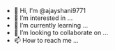 - 👋 Hi, I’m @ajayshani9771
- 👀 I’m interested in ...
- 🌱 I’m currently learning ...
- 💞️ I’m looking to collaborate on ...
- 📫 How to reach me ...

<!---
ajayshani9771/ajayshani9771 is a ✨ special ✨ repository because its `README.md` (this file) appears on your GitHub profile.
You can click the Preview link to take a look at your changes.
--->
